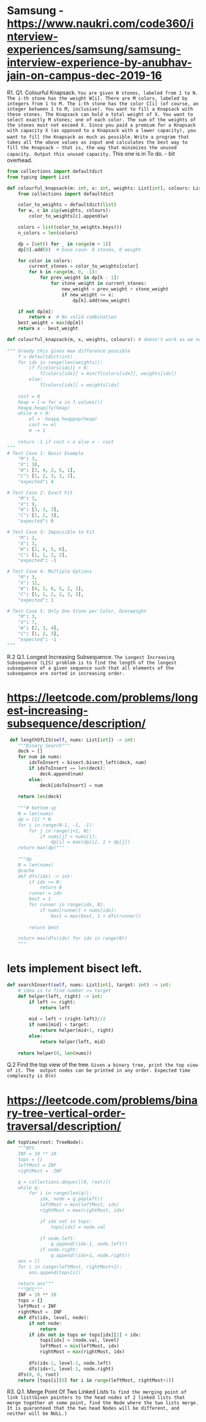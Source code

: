 # Samsung - https://www.naukri.com/code360/interview-experiences/samsung/samsung-interview-experience-by-anubhav-jain-on-campus-dec-2019-16

R1. Q1. Colourful Knapsack.
`You are given N stones, labeled from 1 to N. The i-th stone has the weight W[i]. There are M colors, labeled by integers from 1 to M. The i-th stone has the color C[i] (of course, an integer between 1 to M, inclusive). You want to fill a Knapsack with these stones. The Knapsack can hold a total weight of X. You want to select exactly M stones; one of each color. The sum of the weights of the stones must not exceed X. Since you paid a premium for a Knapsack with capacity X (as opposed to a Knapsack with a lower capacity), you want to fill the Knapsack as much as possible.`
`Write a program that takes all the above values as input and calculates the best way to fill the Knapsack – that is, the way that minimizes the unused capacity. Output this unused capacity.`
This one is in To do. - bit overhead.
```py
from collections import defaultdict
from typing import List

def colourful_knapsack(m: int, x: int, weights: List[int], colours: List[int]) -> int: # GPT
    from collections import defaultdict

    color_to_weights = defaultdict(list)
    for w, c in zip(weights, colours):
        color_to_weights[c].append(w)

    colors = list(color_to_weights.keys())
    n_colors = len(colors)

    dp = [set() for _ in range(m + 1)]
    dp[0].add(0)  # base case: 0 stones, 0 weight

    for color in colors:
        current_stones = color_to_weights[color]
        for k in range(m, 0, -1):
            for prev_weight in dp[k - 1]:
                for stone_weight in current_stones:
                    new_weight = prev_weight + stone_weight
                    if new_weight <= x:
                        dp[k].add(new_weight)

    if not dp[m]:
        return x  # No valid combination
    best_weight = max(dp[m])
    return x - best_weight

def colourful_knapsack(m, x, weights, colours): # doesn't work as we need to mimise x-cost and not cost
    
""" Greedy this gives max difference possible
    f = defaultdict(int)
    for idx in range(len(weights)):
        if f[colors[idx]] > 0:
            f[colors[idx]] = min(f[colors[idx]], weights[idx])
        else:
            f[colors[idx]] = weights[idx]
    
    cost = 0
    heap = [-w for w in f.values()]
    heapq.heapify(heap)
    while m > 0:
        el = -heapq.heappop(heap)
        cost += el
        m -= 1
    
    return -1 if cost > x else x - cost
"""
# Test Case 1: Basic Example
    "M": 3,
    "X": 10,
    "W": [3, 4, 2, 5, 1],
    "C": [1, 2, 3, 1, 2],
    "expected": 4

# Test Case 2: Exact Fit
    "M": 3,
    "X": 9,
    "W": [3, 3, 3],
    "C": [1, 2, 3],
    "expected": 0

# Test Case 3: Impossible to Fit
    "M": 2,
    "X": 3,
    "W": [2, 4, 5, 6],
    "C": [1, 1, 2, 2],
    "expected": -1

# Test Case 4: Multiple Options
    "M": 3,
    "X": 12,
    "W": [4, 3, 6, 5, 2, 3],
    "C": [1, 1, 2, 2, 3, 3],
    "expected": 1

# Test Case 5: Only One Stone per Color, Overweight
    "M": 3,
    "X": 7,
    "W": [2, 3, 4],
    "C": [1, 2, 3],
    "expected": -1
"""
```

R.2 Q.1. Longest Increasing Subsequence.
`The Longest Increasing Subsequence (LIS) problem is to find the length of the longest subsequence of a given sequence such that all elements of the subsequence are sorted in increasing order.`
# https://leetcode.com/problems/longest-increasing-subsequence/description/
```py
 def lengthOfLIS(self, nums: List[int]) -> int:
    """Binary Search"""
    deck = []
    for num in nums:
        idxToInsert = bisect.bisect_left(deck, num)
        if idxToInsert == len(deck):
            deck.append(num)
        else:
            deck[idxToInsert] = num
            
    return len(deck)
        
    """# bottom up
    N = len(nums)
    dp = [1] * N
    for i in range(N-1, -1, -1):
        for j in range(i+1, N):
            if nums[j] > nums[i]:
                dp[i] = max(dp[i], 1 + dp[j])
    return max(dp)"""
    
    """dp
    N = len(nums)
    @cache
    def dfs(idx) -> int:
        if idx >= N:
            return 0
        runner = idx
        best = 1
        for runner in range(idx, N):
            if nums[runner] > nums[idx]:
                best = max(best, 1 + dfs(runner))
        
        return best

    return max(dfs(idx) for idx in range(N))
    """
```

# lets implement bisect left.
```py
def searchInsert(self, nums: List[int], target: int) -> int:
    # idea is to find number >= target
    def helper(left, right) -> int:
        if left >= right:
            return left
        
        mid = left + (right-left)//2
        if nums[mid] < target:
            return helper(mid+1, right)
        else:
            return helper(left, mid)
    
    return helper(0, len(nums))
```
Q.2 Find the top view of the tree.
`Given a binary tree, print the top view of it. The  output nodes can be printed in any order. Expected time complexity is O(n)`
# https://leetcode.com/problems/binary-tree-vertical-order-traversal/description/
```py
def topView(root: TreeNode):
    """BFS
    INF = 10 ** 10
    tops = {}
    leftMost = INF
    rightMost = -INF

    q = collections.deque([(0, root)])
    while q:
        for i in range(len(q)):
            idx, node = q.popleft()
            leftMost = min(leftMost, idx)
            rightMost = max(rightMost, idx)

            if idx not in tops:
                tops[idx] = node.val
            
            if node.left:
                q.append((idx-1, node.left))
            if node.right:
                q.append((idx+1, node.right))
    ans = []
    for i in range(leftMost, rightMost+1):
        ans.append(tops[i])

    return ans"""
    """DFS"""
    INF = 10 ** 10
    tops = {}
    leftMost = INF
    rightMost = -INF
    def dfs(idx, level, node):
        if not node:
            return
        if idx not in tops or tops[idx][1] < idx:
            tops[idx] = (node.val, level)
            leftMost = min(leftMost, idx)
            rightMost = max(rightMost, idx)
        
        dfs(idx-1, level-1, node.left)
        dfs(idx+1, level-1, node.right)
    dfs(0, 0, root)
    return [tops[i][0] for i in range(leftMost, rightMost+1)]
```

R3. Q.1. Merge Point Of Two Linked Lists
`To find the merging point of link list(Given pointers to the head nodes of 2 linked lists that merge together at some point, find the Node where the two lists merge. It is guaranteed that the two head Nodes will be different, and neither will be NULL.)`
